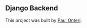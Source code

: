 ## Django Backend

This project was built by [Paul Onteri](https://www.linkedin.com/in/paulonteri/).
